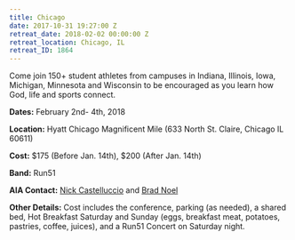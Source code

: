 ```yaml
---
title: Chicago
date: 2017-10-31 19:27:00 Z
retreat_date: 2018-02-02 00:00:00 Z
retreat_location: Chicago, IL
retreat_ID: 1864
---
```


Come join 150\+ student athletes from campuses in Indiana, Illinois, Iowa, Michigan, Minnesota and Wisconsin to be encouraged as you learn how God, life and sports connect.

**Dates:** February 2nd- 4th, 2018

**Location:** Hyatt Chicago Magnificent Mile (633 North St. Claire, Chicago IL 60611)

**Cost:** $175 (Before Jan. 14th), $200 (After Jan. 14th)

**Band:** Run51

**AIA Contact:** [Nick Castelluccio](https://mail.google.com/mail/?view=cm&fs=1&tf=1&to=nick.castelluccio@athletesinaction.org) and [Brad Noel](https://mail.google.com/mail/?view=cm&fs=1&tf=1&to=brad.noel@athletesinaction.org)

**Other Details:** Cost includes the conference, parking (as needed), a shared bed, Hot Breakfast Saturday and Sunday (eggs, breakfast meat, potatoes, pastries, coffee, juices), and a Run51 Concert on Saturday night.